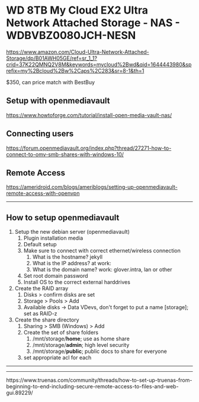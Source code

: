 # WD 8TB My Cloud EX2 Ultra Network Attached Storage - NAS - WDBVBZ0080JCH-NESN       



https://www.amazon.com/Cloud-Ultra-Network-Attached-Storage/dp/B01AWH05GE/ref=sr_1_1?crid=37K22QMNQ2V8M&keywords=mycloud%2Bwd&qid=1644443980&sprefix=my%2Bcloud%2Bw%2Caps%2C283&sr=8-1&th=1



$350, can price match with BestBuy

## Setup with openmediavault

https://www.howtoforge.com/tutorial/install-open-media-vault-nas/

## Connecting users

https://forum.openmediavault.org/index.php?thread/27271-how-to-connect-to-omv-smb-shares-with-windows-10/



## Remote Access

https://ameridroid.com/blogs/ameriblogs/setting-up-openmediavault-remote-access-with-openvpn





<hr>

## How to setup openmediavault

1. Setup the new debian server (openmediavault)
   1. Plugin installation media
   2. Default setup
   3. Make sure to connect with correct ethernet/wireless connection
      1. What is the hostname? jekyll
      2. What is the IP address? at work: 
      3. What is the domain name? work: glover.intra, lan or other
   4. Set root domain password
   5. Install OS to the correct external harddrives
2. Create the RAID array
   1. Disks > confirm disks are set
   2. Storage > Pools > Add
   3. Available disks -> Data VDevs, don't forget to put a name [storage]; set as RAID-z
3. Create the share directory
   1. Sharing > SMB (Windows) > Add
   2. Create the set of share folders
      1. /mnt/storage/**home**; use as home share
      2. /mnt/storage/**admin**; high level security
      3. /mnt/storage/**public**; public docs to share for everyone
   3. set appropriate acl for each



<hr>

<hr> https://www.truenas.com/community/threads/how-to-set-up-truenas-from-beginning-to-end-including-secure-remote-access-to-files-and-web-gui.89229/



